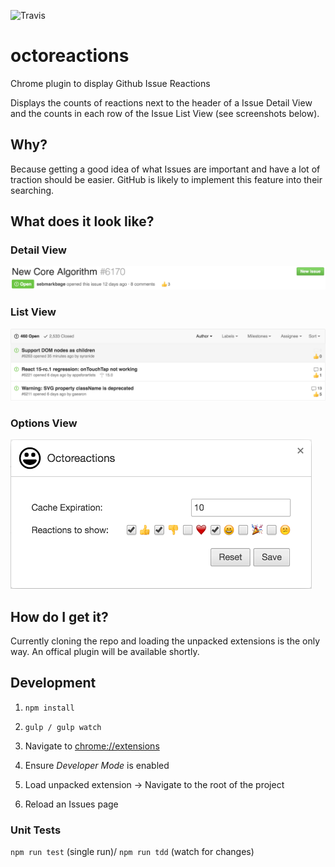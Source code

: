 ![Travis](https://travis-ci.org/easyCZ/octoreactions.svg)

# octoreactions
Chrome plugin to display Github Issue Reactions

Displays the counts of reactions next to the header of a Issue Detail View and the counts in each row of the Issue List View (see screenshots below).

## Why?
Because getting a good idea of what Issues are important and have a lot of traction should be easier. GitHub is likely to implement this feature into their searching.

## What does it look like?

### Detail View
![Issue Detail View](./screenshots/detail.png)

### List View
![Issue Detail View](./screenshots/list.png)

### Options View
![Options View](./screenshots/options.png)

## How do I get it?
Currently cloning the repo and loading the unpacked extensions is the only way. An offical plugin will be available shortly.


## Development
1. `npm install`
2. `gulp / gulp watch`

3. Navigate to [chrome://extensions](chrome://extensions)
4. Ensure *Developer Mode* is enabled
5. Load unpacked extension -> Navigate to the root of the project
6. Reload an Issues page

### Unit Tests
`npm run test` (single run)/ `npm run tdd` (watch for changes)